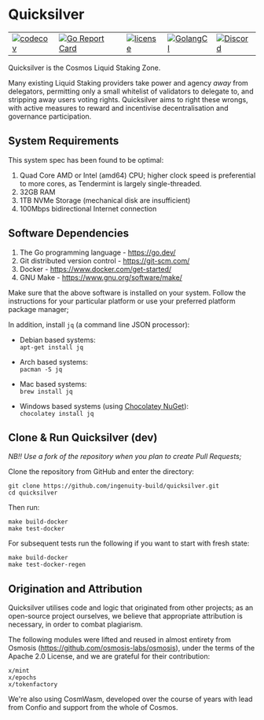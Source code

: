 # Quicksilver


|                                                                                                                                                |                                                                                                                                                                    |                                                                                                                                                       |                                                                                                                                                      |                                                                                                        | 
|------------------------------------------------------------------------------------------------------------------------------------------------|--------------------------------------------------------------------------------------------------------------------------------------------------------------------|-------------------------------------------------------------------------------------------------------------------------------------------------------|------------------------------------------------------------------------------------------------------------------------------------------------------|--------------------------------------------------------------------------------------------------------|
| [![codecov](https://codecov.io/gh/ingenuity-build/quicksilver/branch/main/graph/badge.svg)](https://codecov.io/gh/ingenuity-build/quicksilver) | [![Go Report Card](https://goreportcard.com/badge/github.com/ingenuity-build/quicksilver)](https://goreportcard.com/report/github.com/ingenuity-build/quicksilver) | [![license](https://img.shields.io/github/license/ingenuity-build/quicksilver.svg)](https://github.com/ingenuity-build/quicksilver/blob/main/LICENSE) | [![GolangCI](https://golangci.com/badges/github.com/ingenuity-build/quicksilver.svg)](https://golangci.com/r/github.com/ingenuity-build/quicksilver) | [![Discord](https://badgen.net/badge/icon/discord?icon=discord&label)](https://discord.gg/quicksilverprotocol) |  

Quicksilver is the Cosmos Liquid Staking Zone.

Many existing Liquid Staking providers take power and agency _away_ from delegators, permitting only a small whitelist
of validators to delegate to, and stripping away users voting rights. Quicksilver aims to right these wrongs, with
active measures to reward and incentivise decentralisation and governance participation.


## System Requirements
This system spec has been found to be optimal:

1. Quad Core AMD or Intel (amd64) CPU; higher clock speed is preferential to more cores, as Tendermint is largely single-threaded.
2. 32GB RAM 
3. 1TB NVMe Storage (mechanical disk are insufficient)
4. 100Mbps bidirectional Internet connection

## Software Dependencies
1. The Go programming language - <https://go.dev/>
2. Git distributed version control - <https://git-scm.com/>
3. Docker - <https://www.docker.com/get-started/>
4. GNU Make - <https://www.gnu.org/software/make/>

Make sure that the above software is installed on your system. Follow the instructions for your particular platform or use your preferred platform package manager;

In addition, install `jq` (a command line JSON processor):

 - Debian based systems:  
`apt-get install jq`

 - Arch based systems:  
`pacman -S jq`

 - Mac based systems:  
`brew install jq`

 - Windows based systems (using [Chocolatey NuGet](https://chocolatey.org/)):  
`chocolatey install jq`

## Clone & Run Quicksilver (dev)

_NB!! Use a fork of the repository when you plan to create Pull Requests;_

Clone the repository from GitHub and enter the directory:

    git clone https://github.com/ingenuity-build/quicksilver.git
    cd quicksilver

Then run:

    make build-docker
    make test-docker

For subsequent tests run the following if you want to start with fresh state:

    make build-docker
    make test-docker-regen


## Origination and Attribution

Quicksilver utilises code and logic that originated from other projects; as an open-source project ourselves, we believe that appropriate attribution is necessary, in order to combat plagiarism.

The following modules were lifted and reused in almost entirety from Osmosis (<https://github.com/osmosis-labs/osmosis>), under the terms of the Apache 2.0 License, and we are grateful for their contribution:

    x/mint
    x/epochs
    x/tokenfactory

We're also using CosmWasm, developed over the course of years with lead from Confio and support from the whole of Cosmos. 

